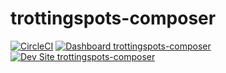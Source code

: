 # trottingspots-composer

[![CircleCI](https://circleci.com/gh/jbowm2/trottingspots-composer.svg?style=shield)](https://circleci.com/gh/jbowm2/trottingspots-composer)
[![Dashboard trottingspots-composer](https://img.shields.io/badge/dashboard-trottingspots_composer-yellow.svg)](https://dashboard.pantheon.io/sites/fd373990-dca6-40f1-a535-44fce5ca28ca#dev/code)
[![Dev Site trottingspots-composer](https://img.shields.io/badge/site-trottingspots_composer-blue.svg)](http://dev-trottingspots-composer.pantheonsite.io/)